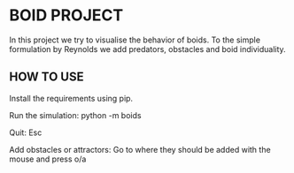 # BOID PROJECT

In this project we try to visualise the behavior of boids. To the simple formulation by Reynolds we add predators, obstacles and boid individuality.

## HOW TO USE

Install the requirements using pip.

Run the simulation:
python -m boids

Quit:
Esc

Add obstacles or attractors:
Go to where they should be added with the mouse and press o/a
